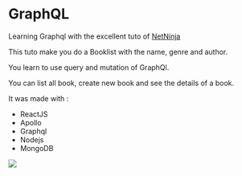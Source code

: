 # GraphQL

Learning Graphql with the excellent tuto of <a href="https://www.youtube.com/watch?v=Y0lDGjwRYKw&list=PL4cUxeGkcC9iK6Qhn-QLcXCXPQUov1U7f">NetNinja</a>

This tuto make you do a Booklist with the name, genre and author.

You learn to use query and mutation of GraphQl.

You can list all book, create new book and see the details of a book.

It was made with :
  - ReactJS
  - Apollo
  - Graphql
  - Nodejs
  - MongoDB

<image src="screen.png">
